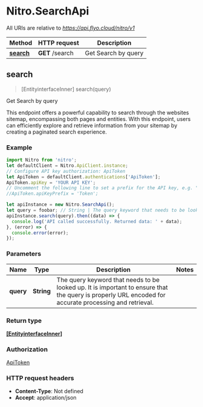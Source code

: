 # Nitro.SearchApi

All URIs are relative to *https://api.flyo.cloud/nitro/v1*

Method | HTTP request | Description
------------- | ------------- | -------------
[**search**](SearchApi.md#search) | **GET** /search | Get Search by query



## search

> [EntityinterfaceInner] search(query)

Get Search by query

This endpoint offers a powerful capability to search through the websites sitemap, encompassing both pages and entities. With this endpoint, users can efficiently explore and retrieve information from your sitemap by creating a paginated search experience.

### Example

```javascript
import Nitro from 'nitro';
let defaultClient = Nitro.ApiClient.instance;
// Configure API key authorization: ApiToken
let ApiToken = defaultClient.authentications['ApiToken'];
ApiToken.apiKey = 'YOUR API KEY';
// Uncomment the following line to set a prefix for the API key, e.g. "Token" (defaults to null)
//ApiToken.apiKeyPrefix = 'Token';

let apiInstance = new Nitro.SearchApi();
let query = foobar; // String | The query keyword that needs to be looked up. It is important to ensure that the query is properly URL encoded for accurate processing and retrieval.
apiInstance.search(query).then((data) => {
  console.log('API called successfully. Returned data: ' + data);
}, (error) => {
  console.error(error);
});

```

### Parameters


Name | Type | Description  | Notes
------------- | ------------- | ------------- | -------------
 **query** | **String**| The query keyword that needs to be looked up. It is important to ensure that the query is properly URL encoded for accurate processing and retrieval. | 

### Return type

[**[EntityinterfaceInner]**](EntityinterfaceInner.md)

### Authorization

[ApiToken](../README.md#ApiToken)

### HTTP request headers

- **Content-Type**: Not defined
- **Accept**: application/json

